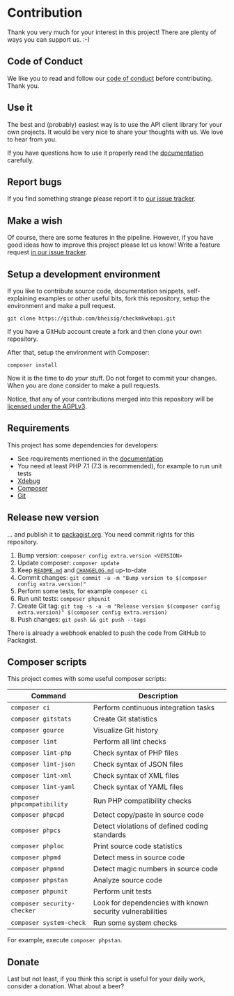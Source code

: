 #   Contribution

Thank you very much for your interest in this project! There are plenty of ways you can support us. :-)


##  Code of Conduct

We like you to read and follow our [code of conduct](CODE_OF_CONDUCT.md) before contributing. Thank you.


##  Use it

The best and (probably) easiest way is to use the API client library for your own projects. It would be very nice to share your thoughts with us. We love to hear from you.

If you have questions how to use it properly read the [documentation](README.md) carefully.


##  Report bugs

If you find something strange please report it to [our issue tracker](https://github.com/bheisig/checkmkwebapi/issues).


##  Make a wish

Of course, there are some features in the pipeline. However, if you have good ideas how to improve this project please let us know! Write a feature request [in our issue tracker](https://github.com/bheisig/checkmkwebapi/issues).


##  Setup a development environment

If you like to contribute source code, documentation snippets, self-explaining examples or other useful bits, fork this repository, setup the environment and make a pull request.

~~~ {.bash}
git clone https://github.com/bheisig/checkmkwebapi.git
~~~

If you have a GitHub account create a fork and then clone your own repository.

After that, setup the environment with Composer:

~~~ {.bash}
composer install
~~~

Now it is the time to do _your_ stuff. Do not forget to commit your changes. When you are done consider to make a pull requests.

Notice, that any of your contributions merged into this repository will be [licensed under the AGPLv3](LICENSE).


##  Requirements

This project has some dependencies for developers:

*   See requirements mentioned in the [documentation](README.md)
*   You need at least PHP 7.1 (7.3 is recommended), for example to run unit tests
*   [Xdebug](https://xdebug.org/)
*   [Composer](https://getcomposer.org/)
*   [Git](https://git-scm.com/)


##  Release new version

… and publish it to [packagist.org](https://packagist.org/packages/bheisig/checkmkwebapi). You need commit rights for this repository.

1.  Bump version: `composer config extra.version <VERSION>`
2.  Update composer: `composer update`
3.  Keep [`README.md`](README.md) and [`CHANGELOG.md`](CHANGELOG.md) up-to-date
4.  Commit changes: `git commit -a -m "Bump version to $(composer config extra.version)"`
5.  Perform some tests, for example `composer ci`
6.  Run unit tests: `composer phpunit`
7.  Create Git tag: `git tag -s -a -m "Release version $(composer config extra.version)" $(composer config extra.version)`
8.  Push changes: `git push && git push --tags`

There is already a webhook enabled to push the code from GitHub to Packagist.


##  Composer scripts
    
This project comes with some useful composer scripts:

| Command                       | Description                                               |
| ----------------------------- | --------------------------------------------------------- |
| `composer ci`                 | Perform continuous integration tasks                      |
| `composer gitstats`           | Create Git statistics                                     |
| `composer gource`             | Visualize Git history                                     |
| `composer lint`               | Perform all lint checks                                   |
| `composer lint-php`           | Check syntax of PHP files                                 |
| `composer lint-json`          | Check syntax of JSON files                                |
| `composer lint-xml`           | Check syntax of XML files                                 |
| `composer lint-yaml`          | Check syntax of YAML files                                |
| `composer phpcompatibility`   | Run PHP compatibility checks                              |
| `composer phpcpd`             | Detect copy/paste in source code                          |
| `composer phpcs`              | Detect violations of defined coding standards             |
| `composer phploc`             | Print source code statistics                              |
| `composer phpmd`              | Detect mess in source code                                |
| `composer phpmnd`             | Detect magic numbers in source code                       |
| `composer phpstan`            | Analyze source code                                       |
| `composer phpunit`            | Perform unit tests                                        |
| `composer security-checker`   | Look for dependencies with known security vulnerabilities |
| `composer system-check`       | Run some system checks                                    |

For example, execute `composer phpstan`.


##  Donate

Last but not least, if you think this script is useful for your daily work, consider a donation. What about a beer?
